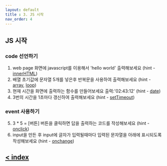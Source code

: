 ```yaml
---
layout: default
title : 3. JS 시작
nav_order: 4
---
```


## JS 시작
### code 선언하기
1. web page 화면에 javascript를 이용해서 'hello world' 출력해보세요 (hint - [innerHTML](https://www.w3schools.com/js/js_output.asp))
2. 배열 초기값에 문자열 5개를 넣은후 반복문을 사용하여 출력해보세요 (hint - [array](https://www.w3schools.com/js/js_arrays.asp), [loop](https://www.w3schools.com/js/js_loop_for.asp))
3. 현재 시간을 화면에 출력하는 함수를 만들어보세요 출력:'02:43:12' (hint - [date](https://www.w3schools.com/js/js_date_formats.asp))
4. 3번의 시간을 1초마다 갱신하여 출력해보세요 (hint - [setTimeout](https://www.w3schools.com/js/js_asynchronous.asp))
### event 사용하기
5. 3 * 5 = [버튼]   버튼을 클릭하면 답을 출력하는 코드를 작성해보세요 (hint - [onclick](https://www.w3schools.com/js/js_eventsoutput.asp))
6. input을 만든 후 input에 글자가 입력될때마다 입력된 문자열을 아래에 표시되도록 작성해보세요 (hint - [onchange](https://www.w3schools.com/js/js_eventsoutput.asp))

## [< index](index.md)
<!--stackedit_data:
eyJoaXN0b3J5IjpbLTE0MTMyNTQwNTBdfQ==
-->
